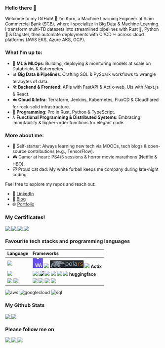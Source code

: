 ### Hello there 👋

Welcome to my GitHub! 🙏 I’m Korn, a Machine Learning Engineer at Siam Commercial Bank (SCB), where I specialize in Big Data & Machine Learning. I transform multi-TB datasets into streamlined pipelines with Rust 🦀, Python 🐍 & Dagster, then automate deployments with CI/CD ♾️ across cloud platforms (AWS EKS, Azure AKS, GCP).

### What I’m up to:
- 🤖 **ML & MLOps**: Building, deploying & monitoring models at scale on Databricks & Kubernetes.  
- 📊 **Big Data & Pipelines**: Crafting SQL & PySpark workflows to wrangle terabytes of data.  
- 🛠 **Backend & Frontend**: APIs with FastAPI & Actix-web, UIs with Next.js & React.  
- ☁️ **Cloud & Infra**: Terraform, Jenkins, Kubernetes, FluxCD & Cloudflared for rock-solid infrastructure.  
- 🦀 **Programming**: Pro in Rust, Python & TypeScript.  
- λ **Functional Programming & Distributed Systems**: Embracing immutability & higher-order functions for elegant code.  

### More about me:
- 🚀 Self-starter: Always learning new tech via MOOCs, tech blogs & open-source contributions (e.g., TensorFlow).  
- 🎮 Gamer at heart: PS4/5 sessions & horror movie marathons (Netflix & HBO).  
- 🐱 Proud cat dad: My white furball keeps me company during late-night coding.  

Feel free to explore my repos and reach out:
- 🔗 [LinkedIn](https://www.linkedin.com/in/korntewin)  
- 📝 [Blog](https://korntewin-b.medium.com)  
- 🌐 [Portfolio](https://korntewin.github.io/intro-website)    
### My Certificates!
<a href="https://www.credly.com/badges/039ba124-fcf5-4fbf-b4b5-de7817f1d675/linked_in_profile" target="_blank" rel="noopener noreferrer">
  <img align="center" height="170" src="https://images.credly.com/size/340x340/images/2d84e428-9078-49b6-a804-13c15383d0de/image.png" />
</a>

<a href="https://google.accredible.com/0bc42dee-895c-4e69-a924-8640cdfe01fd" target="_blank" rel="noopener noreferrer">
  <img align="center" height="170" src="https://templates.images.credential.net/16590181582433100721069374350922.png" />
</a>

<a href="https://google.accredible.com/34e8fd91-a68a-4325-83e0-fdea8c1e3d44" target="_blank" rel="noopener noreferrer">
  <img align="center" height="170" src="https://templates.images.credential.net/16590189412502689960209276019161.png" />
</a>

<a href="https://www.credential.net/b03843b4-2031-45d3-8c07-3173c738be57#gs.50gc92" target="_blank" rel="noopener noreferrer">
  <img align="center" height="170" src="https://templates.images.credential.net/16589346213183572350230433330388.png" />
</a>


### Favourite tech stacks and programming languages  
| Language                                                                                                                                                                                                                       | Frameworks                                                                                                                                                                                                                                                                                                                                                                                                                                                                                                                                                                                                                                                                                                |
| :----------------------------------------------------------------------------------------------------------------------------------------------------------------------------------------------------------------------------- | :-------------------------------------------------------------------------------------------------------------------------------------------------------------------------------------------------------------------------------------------------------------------------------------------------------------------------------------------------------------------------------------------------------------------------------------------------------------------------------------------------------------------------------------------------------------------------------------------------------------------------------------------------------------------------------------------------------- |
| <img src="https://img.shields.io/badge/Rust-000000?style=for-the-badge&logo=rust&logoColor=white">                                                                                                                             | <img src="https://github.com/carlosbaraza/web-assembly-logo/blob/master/dist/icon/web-assembly-icon-32px.png?raw=true"/> <img src="https://img.shields.io/badge/Candle-orange" height="25px"/> <img src="https://raw.githubusercontent.com/pola-rs/polars-static/master/logos/polars_github_logo_rect_dark_name.svg" height="25px" width="auto"> <img src="https://actix.rs/img/logo.png" height="25px"> **Actix**                                                                                                                                                                                                                                                                                        |
| <img src="https://img.shields.io/badge/Python-3776AB?style=for-the-badge&logo=python&logoColor=white">                                                                                                                         | <img src="https://scikit-learn.org/stable/_static/scikit-learn-logo-small.png" height="25px" style="background-color:white"> <img src="https://spark.apache.org/docs/latest/api/python/_static/spark-logo-reverse.png" height="25px" style="background-color:black"> <img src="https://img.shields.io/badge/TensorFlow-FF6F00?style=for-the-badge&logo=tensorflow&logoColor=white"> <img src="https://pytorch.org/assets/images/logo-white.svg" height="25px"> <img src="https://fastapi.tiangolo.com/img/logo-margin/logo-teal.png" height="30px"> <img src="https://huggingface.co/front/assets/huggingface_logo-noborder.svg" height= "25px"> **huggingface** |
| <img src="https://img.shields.io/badge/JavaScript-323330?style=for-the-badge&logo=javascript&logoColor=F7DF1E"> <img src="https://img.shields.io/badge/TypeScript-007ACC?style=for-the-badge&logo=typescript&logoColor=white"> | <img src="https://img.shields.io/badge/React-20232A?style=for-the-badge&logo=react&logoColor=61DAFB"> <img src="https://img.shields.io/badge/React_Router-CA4245?style=for-the-badge&logo=react-router&logoColor=white"> <img src="https://img.shields.io/badge/Redux-593D88?style=for-the-badge&logo=redux&logoColor=white"> <img src="https://img.shields.io/badge/🐻-ZUSTAND-blue" height="25px"/>                                                                                                                                                                                                                                                                                                     |


![aws](https://img.shields.io/badge/Amazon_AWS-232F3E?style=for-the-badge&logo=amazon-aws&logoColor=white)
![googlecloud](https://img.shields.io/badge/Google_Cloud-4285F4?style=for-the-badge&logo=google-cloud&logoColor=white)
![sql](https://img.shields.io/badge/PostgreSQL-316192?style=for-the-badge&logo=postgresql&logoColor=white)
  
### My Github Stats  
  
<a href="https://github-readme-stats.vercel.app/api?username=korntewin&show_icons=true&theme=dracula">
  <img align="center" height="170" src="https://github-readme-stats.vercel.app/api?username=korntewin&show_icons=true&theme=dracula" />
</a>
<a href="https://github-readme-stats.vercel.app/api/top-langs/?username=korntewin&layout=compact">
  <img align="center" height="170" src="https://github-readme-stats.vercel.app/api/top-langs/?username=korntewin&layout=compact" />
</a>
  
### Please follow me on  

<a href="https://www.linkedin.com/in/korntewin/" target="_blank" rel="noopener noreferrer">
  <img src="https://img.shields.io/badge/LinkedIn-0077B5?style=for-the-badge&logo=linkedin&logoColor=white">  
</a>
<a href="https://korntewin-b.medium.com/" target="_blank" rel="noopener noreferrer">
    <img src="https://img.shields.io/badge/Medium-12100E?style=for-the-badge&logo=medium&logoColor=white">
</a>  
<a href="https://korntewin.github.io/intro-website/" target="_blank" rel="noopener noreferrer">
    <img src="https://img.shields.io/badge/Self_Introduction-Website-blue">
</a>

<!--
**korntewin/korntewin** is a ✨ _special_ ✨ repository because its `README.md` (this file) appears on your GitHub profile.

Here are some ideas to get you started:

- 🔭 I’m currently working on ...
- 🌱 I’m currently learning ...
- 👯 I’m looking to collaborate on ...
- 🤔 I’m looking for help with ...
- 💬 Ask me about ...
- 📫 How to reach me: ...
- 😄 Pronouns: ...
- ⚡ Fun fact: ...
-->
